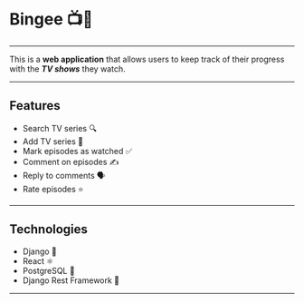 # Bingee 📺🍕
---
This is a **web application** that allows users to keep track of their progress with the ***TV shows*** they watch.

---
## Features
- Search TV series 🔍
- Add TV series 📝
- Mark episodes as watched ✅
- Comment on episodes ✍️
- Reply to comments 🗣️
- Rate episodes ⭐
---
## Technologies
- Django 🤠
- React ⚛️
- PostgreSQL 🐘
- Django Rest Framework 🧨
---
